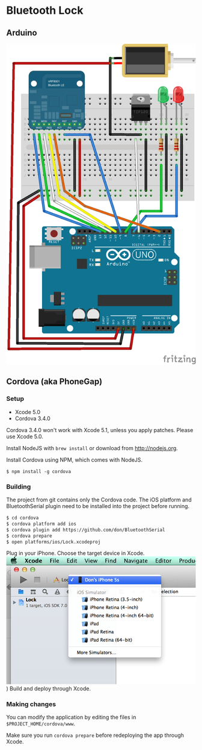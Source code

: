 # Bluetooth Lock

## Arduino

![](images/BluetoothLock.png)

## Cordova (aka PhoneGap)

### Setup

 * Xcode 5.0
 * Cordova 3.4.0

Cordova 3.4.0 won't work with Xcode 5.1, unless you apply patches. Please use Xcode 5.0.
 
Install NodeJS with `brew install` or download from http://nodejs.org.

Install Cordova using NPM, which comes with NodeJS.

    $ npm install -g cordova
  
### Building

The project from git contains only the Cordova code. The iOS platform and BluetoothSerial plugin need to be installed into the project before running.

    $ cd cordova
    $ cordova platform add ios
    $ cordova plugin add https://github.com/don/BluetoothSerial
    $ cordova prepare
    $ open platforms/ios/Lock.xcodeproj
  
Plug in your iPhone.
Choose the target device in Xcode.
![](images/XcodeChoosePhone.png))
Build and deploy through Xcode.

### Making changes

You can modify the application by editing the files in `$PROJECT_HOME/cordova/www`.

Make sure you run `cordova prepare` before redeploying the app through Xcode.
